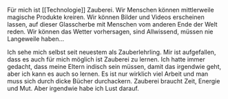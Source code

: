 Für mich ist [[Technologie]] Zauberei. Wir Menschen können mittlerweile magische Produkte kreiren. Wir können Bilder und Videos erscheinen lassen, auf dieser Glasscherbe mit Menschen vom anderen Ende der Welt reden. Wir können das Wetter vorhersagen, sind Allwissend, müssen nie Langeweile haben...

Ich sehe mich selbst seit neuestem als Zauberlehrling. Mir ist aufgefallen, dass es auch für mich möglich ist Zauberei zu lernen. Ich hatte immer gedacht, dass meine Eltern indisch sein müssen, damit das irgendwie geht, aber ich kann es auch so lernen. Es ist nur wirklich viel Arbeit und man muss sich durch dicke Bücher durchackern. Zauberei braucht Zeit, Energie und Mut. Aber irgendwie habe ich Lust darauf. 

